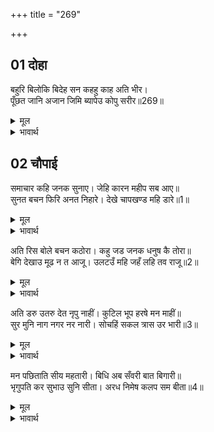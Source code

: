 +++
title = "269"

+++


## 01 दोहा
बहुरि बिलोकि बिदेह सन कहहु काह अति भीर।  
पूँछत जानि अजान जिमि ब्यापेउ कोपु सरीर॥269॥  

<details><summary>मूल</summary>

बहुरि बिलोकि बिदेह सन कहहु काह अति भीर।  
पूँछत जानि अजान जिमि ब्यापेउ कोपु सरीर॥269॥  
</details>

<details><summary>भावार्थ</summary>

फिर सब देखकर, जानते हुए भी अनजान की तरह जनकजी से पूछते हैं कि कहो, यह बडी भारी भीड कैसी है? उनके शरीर में क्रोध छा गया॥269॥  
</details>





## 02 चौपाई
समाचार कहि जनक सुनाए। जेहि कारन महीप सब आए॥  
सुनत बचन फिरि अनत निहारे। देखे चापखण्ड महि डारे॥1॥  

<details><summary>मूल</summary>

समाचार कहि जनक सुनाए। जेहि कारन महीप सब आए॥  
सुनत बचन फिरि अनत निहारे। देखे चापखण्ड महि डारे॥1॥  
</details>

<details><summary>भावार्थ</summary>

जिस कारण सब राजा आए थे, राजा जनक ने वे सब समाचार कह सुनाए। जनक के वचन सुनकर परशुरामजी ने फिरकर दूसरी ओर देखा तो धनुष के टुकडे पृथ्वी पर पडे हुए दिखाई दिए॥1॥  
</details>

अति रिस बोले बचन कठोरा। कहु जड जनक धनुष कै तोरा॥  
बेगि देखाउ मूढ न त आजू। उलटउँ महि जहँ लहि तव राजू॥2॥  

<details><summary>मूल</summary>

अति रिस बोले बचन कठोरा। कहु जड जनक धनुष कै तोरा॥  
बेगि देखाउ मूढ न त आजू। उलटउँ महि जहँ लहि तव राजू॥2॥  
</details>

<details><summary>भावार्थ</summary>

अत्यन्त क्रोध में भरकर वे कठोर वचन बोले- रे मूर्ख जनक! बता, धनुष किसने तोडा? उसे शीघ्र दिखा, नहीं तो अरे मूढ! आज मैं जहाँ तक तेरा राज्य है, वहाँ तक की पृथ्वी उलट दूँगा॥2॥  
</details>

अति डरु उतरु देत नृपु नाहीं। कुटिल भूप हरषे मन माहीं॥  
सुर मुनि नाग नगर नर नारी। सोचहिं सकल त्रास उर भारी॥3॥  

<details><summary>मूल</summary>

अति डरु उतरु देत नृपु नाहीं। कुटिल भूप हरषे मन माहीं॥  
सुर मुनि नाग नगर नर नारी। सोचहिं सकल त्रास उर भारी॥3॥  
</details>

<details><summary>भावार्थ</summary>

राजा को अत्यन्त डर लगा, जिसके कारण वे उत्तर नहीं देते। यह देखकर कुटिल राजा मन में बडे प्रसन्न हुए। देवता, मुनि, नाग और नगर के स्त्री-पुरुष सभी सोच करने लगे, सबके हृदय में बडा भय है॥3॥  
</details>

मन पछिताति सीय महतारी। बिधि अब सँवरी बात बिगारी॥  
भृगुपति कर सुभाउ सुनि सीता। अरध निमेष कलप सम बीता॥4॥  

<details><summary>मूल</summary>

मन पछिताति सीय महतारी। बिधि अब सँवरी बात बिगारी॥  
भृगुपति कर सुभाउ सुनि सीता। अरध निमेष कलप सम बीता॥4॥  
</details>

<details><summary>भावार्थ</summary>

सीताजी की माता मन में पछता रही हैं कि हाय! विधाता ने अब बनी-बनाई बात बिगाड दी। परशुरामजी का स्वभाव सुनकर सीताजी को आधा क्षण भी कल्प के समान बीतते लगा॥4॥
</details>

